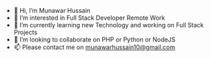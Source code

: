 - 👋 Hi, I’m Munawar Hussain
- 👀 I’m interested in Full Stack Developer Remote Work
- 🌱 I’m currently learning new Technology and working on Full Stack Projects
- 💞️ I’m looking to collaborate on PHP or Python or NodeJS
- 📫 Please contact me on munawarhussain10@gmail.com

<!---
munawarhussain14/munawarhussain14 is a ✨ special ✨ repository because its `README.md` (this file) appears on your GitHub profile.
You can click the Preview link to take a look at your changes.
--->

